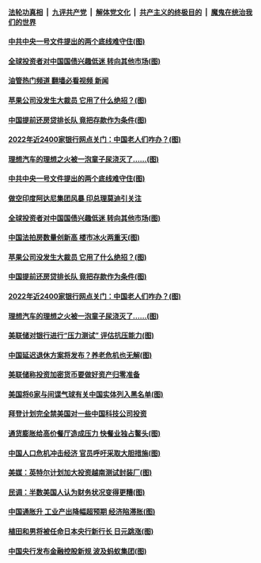 ####  [法轮功真相](../../../../basic/blob/master/README.md?t=02140412) &nbsp;|&nbsp; [九评共产党](../../../../9ping.md/blob/master/README.md?t=02140412) &nbsp;|&nbsp; [解体党文化](../../../../jtdwh.md/blob/master/README.md?t=02140412)  &nbsp;|&nbsp; [共产主义的终极目的](../../../../gczydzjmd.md/blob/master/README.md?t=02140412) &nbsp;|&nbsp; [魔鬼在统治我们的世界](../../../../mgztzwmdsj.md/blob/master/README.md?t=02140412) 

#### [中共中央一号文件提出的两个底线难守住(图)](../pages/p5/1028894.md?t=02140412) 

#### [全球投资者对中国国债兴趣低迷 转向其他市场(图)](../pages/p5/1028811.md?t=02140412) 

#### [油管热门频道 翻墙必看视频 新闻](http://129.146.143.75:81/youtube.html?02140412)

#### [苹果公司没发生大裁员 它用了什么绝招？(图)](../pages/p5/1028812.md?t=02140412) 

#### [中国提前还房贷排长队 竟把存款作为条件(图)](../pages/p5/1028768.md?t=02140412) 

#### [2022年近2400家银行网点关门：中国老人们咋办？(图)](../pages/p5/1028769.md?t=02140412) 

#### [理想汽车的理想之火被一泡童子尿浇灭了……(图)](../pages/p5/1028765.md?t=02140412) 

#### [中共中央一号文件提出的两个底线难守住(图)](../pages/p5/1028894.md?t=02140412) 

#### [做空印度阿达尼集团风暴 印总理莫迪引关注](../pages/p5/1028876.md?t=02140412) 

#### [全球投资者对中国国债兴趣低迷 转向其他市场(图)](../pages/p5/1028811.md?t=02140412) 

#### [中国法拍房数量创新高 楼市冰火两重天(图)](../pages/p5/1028854.md?t=02140412) 

#### [苹果公司没发生大裁员 它用了什么绝招？(图)](../pages/p5/1028812.md?t=02140412) 

#### [中国提前还房贷排长队 竟把存款作为条件(图)](../pages/p5/1028768.md?t=02140412) 

#### [2022年近2400家银行网点关门：中国老人们咋办？(图)](../pages/p5/1028769.md?t=02140412) 

#### [理想汽车的理想之火被一泡童子尿浇灭了……(图)](../pages/p5/1028765.md?t=02140412) 

#### [美联储对银行进行“压力测试” 评估抗压能力(图)](../pages/p5/1028810.md?t=02140412) 

#### [中国延迟退休方案将发布？养老危机也无解(图)](../pages/p5/1028755.md?t=02140412) 

#### [美联储称投资加密货币要做好资产归零准备](../pages/p5/1028754.md?t=02140412) 

#### [美国将6家与间谍气球有关中国实体列入黑名单(图)](../pages/p5/1028753.md?t=02140412) 

#### [拜登计划完全禁美国对一些中国科技公司投资](../pages/p5/1028750.md?t=02140412) 

#### [通货膨胀给高价餐厅造成压力 快餐业独占鳌头(图)](../pages/p5/1028700.md?t=02140412) 

#### [中国人口危机冲击经济 官员呼吁采取大胆措施(图)](../pages/p5/1028679.md?t=02140412) 

#### [美媒：英特尔计划加大投资越南测试封装厂(图)](../pages/p5/1028701.md?t=02140412) 

#### [民调：半数美国人认为财务状况变得更糟(图)](../pages/p5/1028699.md?t=02140412) 

#### [中国通胀升 工业产出降幅超预期 经济陷滞胀(图)](../pages/p5/1028677.md?t=02140412) 

#### [植田和男将被任命日本央行新行长 日元跳涨(图)](../pages/p5/1028672.md?t=02140412) 

#### [中国央行发布金融控股新规 波及蚂蚁集团(图)](../pages/p5/1028669.md?t=02140412) 

<img src='http://gfw-breaker.win/goodnews/indexes/p5.md' width='0px' height='0px'/>
